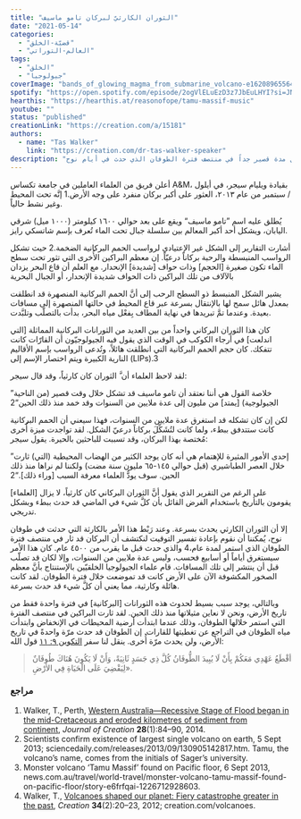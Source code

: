 ```yaml
---
title: "الثوران الكارثيّ لبركان تامو ماسيف"
date: "2021-05-14"
categories:
  - "قضيّة-الخلق"
  - "العالم-التوراتي"
tags:
  - "الخلق"
  - "جيولوجيا"
coverImage: "bands_of_glowing_magma_from_submarine_volcano-e1620896556432.jpg"
spotify: "https://open.spotify.com/episode/2ogVlELuEzD3z7JbEuLHYI?si=JNql52TCT8GgFoCNDLPaoA"
hearthis: "https://hearthis.at/reasonofope/tamu-massif-music"
youtube: ""
status: "published"
creationLink: "https://creation.com/a/15181"
authors:
  - name: "Tas Walker"
    link: "https://creation.com/dr-tas-walker-speaker"
description: "أكبر بركان منفرد في العالم قد تشكل خلال مدة قصير جداً في منتصف فترة الطوفان الذي حدث في أيام نوح."
---
```


أعلن فريق من العلماء العاملين في جامعة تكساس A&M، بقيادة ويليام سيجر، في أيلول / سبتمبر من عام ٢٠١٣، العثور على أكبر بركان منفرد على وجه الأرض.1 إنَّه تحت المحيط وغير نشط حالياً.

يُطلق عليه اسم ”تامو ماسيف“ ويقع على بعد حوالي ١٦٠٠ كيلومتر (١٠٠٠ ميل) شرقي اليابان، ويشكل أحد أكبر المعالم بين سلسلة جبال تحت الماء تُعرف بإسم شاتسكي رايز.

أشارت التقارير إلى الشكل غير الإعتيادي لرواسب الحمم البركانية الضخمة.2 حيث تشكل الرواسب المنبسطة والرحبة بركاناً درعيّاً. إن معظم البراكين الأُخرى التي تثور تحت سطح الماء تكون صغيرة \[الحجم\] وذات حواف \[شديدة\] الإنحدار. مع العلم أن قاع البحر يزدان بالآلاف من تلك البراكين ذات الحواف شديدة الإنحدار، أو الجبال البحرية

يشير الشكل المنبسط ذو السطح الرحب إلى أنَّ الحمم البركانية المنصهرة قد انطلقت بمعدل هائل سمح لها بالإنتقال بسرعة عبر قاع المحيط في حالتها المنصهرة إلى مسافات بعيدة. وعندما تمَّ تبريدها في نهاية المطاف بِفعْل مياه البحر، بدأت بالتصلّب وتلبَّدت.

كان هذا الثوران البركاني واحداً من بين العديد من الثورانات البركانية المماثلة \[التي اندلعت\] في أرجاء الكوكب في الوقت الذي يقول فيه الجيولوجيّون أن القارّات كانت تتفكك. كان حجم الحمم البركانية التي انطلقت هائلاً، وتُدعى الرواسب بإسم الأقاليم النارية الكبيرة ويتم اختصار الإسم إلى (LIPs).3

لقد لاحظ العلماء أن َّ الثوران كان كارثياً، وقد قال سيجر:

”خلاصة القول هي أننا نعتقد أن تامو ماسيف قد تشكل خلال وقت قصير (من الناحية الجيولوجية) \[يمتد\] من مليون إلى عدة ملايين من السنوات وقد خمد منذ ذلك الحين“2

لكن إن كان تشكله قد استغرق عدة ملايين من السنوات، فهذا سيعني أن الحمم البركانية كانت ستتدفق ببطء، ولما كانت لتُشَكِّلَ بركاناً درعيّ الشكل. لقد تواجدت ميزة أُخرى مُختصة بهذا البركان، وقد تسببت للباحثين بالحيرة. يقول سيجر:

”إحدى الأمور المثيرة للإهتمام هي أنه كان يوجد الكثير من الهضاب المحيطية (التي) ثارت خلال العصر الطباشيري (قبل حوالي ١٤٥-٦٥ مليون سنة مضت) ولكننا لم نراها منذ ذلك الحين. سوف يودُّ العلماء معرفة السبب \[وراء ذلك\].“2

على الرغم من التقرير الذي يقول أنَّ الثوران البركاني كان كارثياً، لا يزال \[العلماء\] يقومون بالتأريخ باستخدام الفرض القائل بأن كلَّ شيء في الماضي قد حدث ببطء وبشكل تدريجي.

إلا أن الثوران الكارثي يحدث بسرعة. وعند رَبْط هذا الأمر بالكارثة التي حدثت في طوفان نوح، يُمكننا أن نقوم بإعادة تفسير التوقيت لنكتشف أن البركان قد ثار في منتصف فترة الطوفان الذي استمر لمدة عام،4 والذي حدث قبل ما يقرب من ٤٥٠٠ عام. كان هذا الأمر سيستغرق أياماً أو أسابيع فحسب، وليس عدة ملايين من السنوات، وإلا لكان قد تصلّب قبل أن ينتشر إلى تلك المسافات. قام علماء الجيولوجيا الخلقيّين بالإستنتاج بأنَّ معظم الصخور المكشوفة الآن على الأرض كانت قد تموضعت خلال فترة الطوفان. لقد كانت هائلة وكارثية، مما يعني أن كلَّ شيء قد حدث بسرعة.

وبالتالي، يوجد سبب بسيط لحدوث هذه الثورانات \[البركانية\] في فترة واحدة فقط من تاريخ الأرض، ونحن لا نعاين مثيلاتها منذ ذلك الحين. لقد ثارت البراكين في منتصف الفترة التي استمر خلالها الطوفان، وذلك عندما ابتدأت أرضية المحيطات في الإنخفاض وابتدأت مياه الطوفان في التراجع عن تغطيتها للقارات. إن الطوفان قد حدث مرّة واحدةً في تاريخ الأرض، ولن يحدث مرّة أُخرى. ينقل لنا سفر [التكوين ٩](https://www.bible.com/101/gen.9.11.keh)[: ١١](https://www.bible.com/101/gen.9.11.keh) قول الله:

> أقْطَعُ عَهْدِي مَعَكُمْ بِأَنْ لَا يُبِيدَ الطُّوفَانُ كُلَّ ذِي جَسَدٍ ثَانِيَةً، وَأَنْ لَا يَكُونَ هُنَاكَ طُوفَانٌ لِيَقْضِيَ عَلَى الْحَيَاةِ فِي الأَرْضِ».

### مراجع

1. Walker, T., Perth, [Western Australia—Recessive Stage of Flood began in the mid-Cretaceous and eroded kilometres of sediment from continent](https://creation.com/images/pdfs/tj/j28_1/j28_1_84-90.pdf), *Journal of Creation* **28**(1):84–90, 2014.
2. Scientists confirm existence of largest single volcano on earth, 5 Sept 2013; sciencedaily.com/releases/2013/09/130905142817.htm. Tamu, the volcano’s name, comes from the initials of Sager’s university.
3. Monster volcano ‘Tamu Massif’ found on Pacific floor, 6 Sept 2013, news.com.au/travel/world-travel/monster-volcano-tamu-massif-found-on-pacific-floor/story-e6frfqai-1226712928603.
4. Walker, T., [Volcanoes shaped our planet: Fiery catastrophe greater in the past](https://creation.com/volcanoes), *Creation* **34**(2):20–23, 2012; creation.com/volcanoes.
